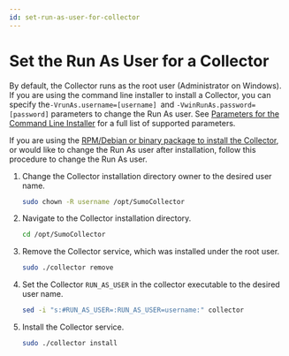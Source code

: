 ```yaml
---
id: set-run-as-user-for-collector
---
```


# Set the Run As User for a Collector

By default, the Collector runs as the root user (Administrator on Windows). If you are using the command line installer to install a Collector, you can specify the`-VrunAs.username=[username] `and `-VwinRunAs.password=[password]` parameters to change the Run As user. See [Parameters for the Command Line Installer](06Parameters-for-the-Command-Line-Installer.md "Parameters for the Command Line Installer") for a full list of supported parameters.

If you are using the [RPM/Debian or binary package to install the Collector](../04Install-a-Collector-on-Linux.md "Install a Collector on Linux"), or would like to change the Run As user after installation, follow this procedure to change the Run As user. 

1. Change the Collector installation directory owner to the desired user name.

    ```bash
    sudo chown -R username /opt/SumoCollector
    ```

1. Navigate to the Collector installation directory.

    ```bash
    cd /opt/SumoCollector
    ```

1. Remove the Collector service, which was installed under the root user.

    ```bash
    sudo ./collector remove
    ```

1. Set the Collector `RUN_AS_USER` in the collector executable to the desired user name.

    ```bash
    sed -i "s:#RUN_AS_USER=:RUN_AS_USER=username:" collector
    ```

1. Install the Collector service.

    ```bash
    sudo ./collector install
    ```
